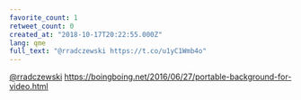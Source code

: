 ```yaml
---
favorite_count: 1
retweet_count: 0
created_at: "2018-10-17T20:22:55.000Z"
lang: qme
full_text: "@rradczewski https://t.co/u1yC1Wmb4o"
---
```


[@rradczewski](https://twitter.com/rradczewski)
<https://boingboing.net/2016/06/27/portable-background-for-video.html>
